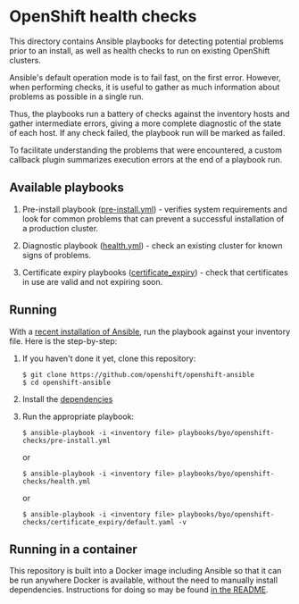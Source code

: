 # OpenShift health checks

This directory contains Ansible playbooks for detecting potential problems prior
to an install, as well as health checks to run on existing OpenShift clusters.

Ansible's default operation mode is to fail fast, on the first error. However,
when performing checks, it is useful to gather as much information about
problems as possible in a single run.

Thus, the playbooks run a battery of checks against the inventory hosts and
gather intermediate errors, giving a more complete diagnostic of the state of
each host. If any check failed, the playbook run will be marked as failed.

To facilitate understanding the problems that were encountered, a custom
callback plugin summarizes execution errors at the end of a playbook run.

## Available playbooks

1. Pre-install playbook ([pre-install.yml](pre-install.yml)) - verifies system
   requirements and look for common problems that can prevent a successful
   installation of a production cluster.

2. Diagnostic playbook ([health.yml](health.yml)) - check an existing cluster
   for known signs of problems.

3. Certificate expiry playbooks ([certificate_expiry](certificate_expiry)) -
   check that certificates in use are valid and not expiring soon.

## Running

With a [recent installation of Ansible](../../../README.md#setup), run the playbook
against your inventory file. Here is the step-by-step:

1. If you haven't done it yet, clone this repository:

    ```console
    $ git clone https://github.com/openshift/openshift-ansible
    $ cd openshift-ansible
    ```

2. Install the [dependencies](../../../README.md#setup)

3. Run the appropriate playbook:

    ```console
    $ ansible-playbook -i <inventory file> playbooks/byo/openshift-checks/pre-install.yml
    ```

    or

    ```console
    $ ansible-playbook -i <inventory file> playbooks/byo/openshift-checks/health.yml
    ```

    or

    ```console
    $ ansible-playbook -i <inventory file> playbooks/byo/openshift-checks/certificate_expiry/default.yaml -v
    ```

## Running in a container

This repository is built into a Docker image including Ansible so that it can
be run anywhere Docker is available, without the need to manually install dependencies.
Instructions for doing so may be found [in the README](../../../README_CONTAINER_IMAGE.md).
